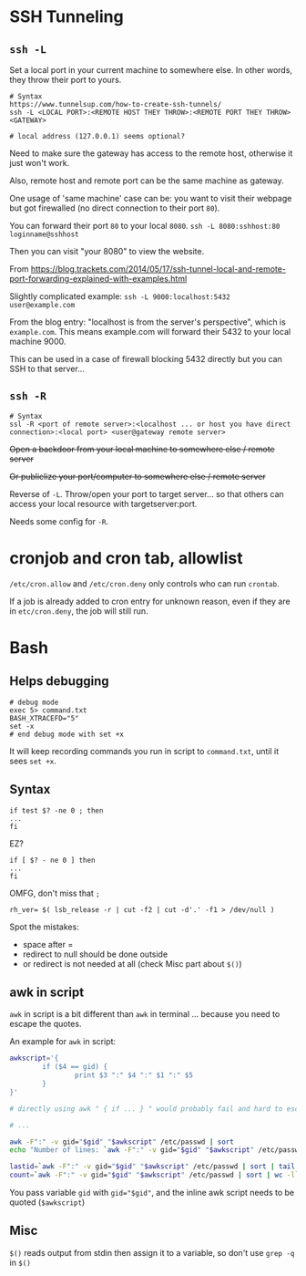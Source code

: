 # SSH Tunneling
## `ssh -L`

Set a local port in your current machine to somewhere else. In other words, they throw their port to yours.

```
# Syntax
https://www.tunnelsup.com/how-to-create-ssh-tunnels/
ssh -L <LOCAL PORT>:<REMOTE HOST THEY THROW>:<REMOTE PORT THEY THROW> <GATEWAY>

# local address (127.0.0.1) seems optional?

```

Need to make sure the gateway has access to the remote host, otherwise it just won't work.

Also, remote host and remote port can be the same machine as gateway.

One usage of 'same machine' case can be: you want to visit their webpage but got firewalled (no direct connection to their port `80`).

You can forward their port `80` to your local `8080`.
`ssh -L 8080:sshhost:80 loginname@sshhost`

Then you can visit "your 8080" to view the website.

From https://blog.trackets.com/2014/05/17/ssh-tunnel-local-and-remote-port-forwarding-explained-with-examples.html

Slightly complicated example: `ssh -L 9000:localhost:5432 user@example.com`

From the blog entry: "localhost is from the server's perspective", which is `example.com`. This means example.com will forward their 5432 to your local machine 9000.

This can be used in a case of firewall blocking 5432 directly but you can SSH to that server...

## `ssh -R`

```
# Syntax
ssl -R <port of remote server>:<localhost ... or host you have direct connection>:<local port> <user@gateway remote server>

```

~~Open a backdoor from your local machine to somewhere else / remote server~~

~~Or publiclize your port/computer to somewhere else / remote server~~

Reverse of `-L`. Throw/open your port to target server... so that others can access your local resource with targetserver:port.

Needs some config for `-R`.



# cronjob and cron tab, allowlist
`/etc/cron.allow` and `/etc/cron.deny` only controls who can run `crontab`.  

If a job is already added to cron entry for unknown reason, even if they are in `etc/cron.deny`, the job will still run.

# Bash
## Helps debugging 

```
# debug mode
exec 5> command.txt
BASH_XTRACEFD="5"
set -x
# end debug mode with set +x
```

It will keep recording commands you run in script to `command.txt`, until it sees `set +x`.

## Syntax
```
if test $? -ne 0 ; then
...
fi
```

EZ?

```
if [ $? - ne 0 ] then
...
fi 
```
OMFG, don't miss that `;`

`rh_ver= $( lsb_release -r | cut -f2 | cut -d'.' -f1 > /dev/null )`

Spot the mistakes: 
- space after =
- redirect to null should be done outside
- or redirect is not needed at all (check Misc part about `$()`)

## awk in script
`awk` in script is a bit different than `awk` in terminal ... because you need to escape the quotes.

An example for `awk` in script:
```bash
awkscript='{
        if ($4 == gid) {
                print $3 ":" $4 ":" $1 ":" $5
        }
}'

# directly using awk " { if ... } " would probably fail and hard to escape.

# ...

awk -F":" -v gid="$gid" "$awkscript" /etc/passwd | sort
echo "Number of lines: `awk -F":" -v gid="$gid" "$awkscript" /etc/passwd | sort | wc -l` "

lastid=`awk -F":" -v gid="$gid" "$awkscript" /etc/passwd | sort | tail -n 1 | cut -d ':' -f 1`
count=`awk -F":" -v gid="$gid" "$awkscript" /etc/passwd | sort | wc -l`

```

You pass variable `gid` with `gid="$gid"`, and the inline awk script needs to be quoted (`$awkscript`)

## Misc
`$()` reads output from stdin then assign it to a variable, so don't use `grep -q` in `$()`

